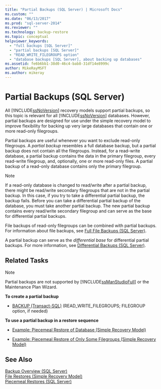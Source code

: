 ```yaml
---
title: "Partial Backups (SQL Server) | Microsoft Docs"
ms.custom: ""
ms.date: "06/13/2017"
ms.prod: "sql-server-2014"
ms.reviewer: ""
ms.technology: backup-restore
ms.topic: conceptual
helpviewer_keywords: 
  - "full backups [SQL Server]"
  - "partial backups [SQL Server]"
  - "READ_WRITE_FILEGROUPS option"
  - "database backups [SQL Server], about backing up databases"
ms.assetid: fe6b6bb1-38d0-46c4-bab8-31df14e8999c
author: MikeRayMSFT
ms.author: mikeray
---
```

# Partial Backups (SQL Server)
  All [!INCLUDE[ssNoVersion](../../includes/ssnoversion-md.md)] recovery models support partial backups, so this topic is relevant for all [!INCLUDE[ssNoVersion](../../includes/ssnoversion-md.md)] databases. However, partial backups are designed for use under the simple recovery model to improve flexibility for backing up very large databases that contain one or more read-only filegroups.  
  
 Partial backups are useful whenever you want to exclude read-only filegroups. A *partial backup* resembles a full database backup, but a partial backup does not contain all the filegroups. Instead, for a read-write database, a partial backup contains the data in the primary filegroup, every read-write filegroup, and, optionally, one or more read-only files. A partial backup of a read-only database contains only the primary filegroup.  
  
> [!NOTE]  
>  If a read-only database is changed to read/write after a partial backup, there might be read/write secondary filegroups that are not in the partial backup. In this case, if you try to take a differential partial backup, the backup fails. Before you can take a differential partial backup of the database, you must take another partial backup. The new partial backup contains every read/write secondary filegroup and can serve as the base for differential partial backups.  
  
 File backups of read-only filegroups can be combined with partial backups. For information about file backups, see [Full File Backups &#40;SQL Server&#41;](full-file-backups-sql-server.md).  
  
 A partial backup can serve as the *differential base* for differential partial backups. For more information, see [Differential Backups &#40;SQL Server&#41;](differential-backups-sql-server.md).  
  
##  <a name="RelatedTasks"></a> Related Tasks  
  
> [!NOTE]  
>  Partial backups are not supported by [!INCLUDE[ssManStudioFull](../../includes/ssmanstudiofull-md.md)] or the Maintenance Plan Wizard.  
  
 **To create a partial backup**  
  
-   [BACKUP &#40;Transact-SQL&#41;](/sql/t-sql/statements/backup-transact-sql) (READ_WRITE_FILEGROUPS; FILEGROUP option, if needed)  
  
 **To use a partial backup in a restore sequence**  
  
-   [Example: Piecemeal Restore of Database &#40;Simple Recovery Model&#41;](example-piecemeal-restore-of-database-simple-recovery-model.md)  
  
-   [Example: Piecemeal Restore of Only Some Filegroups &#40;Simple Recovery Model&#41;](example-piecemeal-restore-of-only-some-filegroups-simple-recovery-model.md)  
  
## See Also  
 [Backup Overview &#40;SQL Server&#41;](backup-overview-sql-server.md)   
 [File Restores &#40;Simple Recovery Model&#41;](file-restores-simple-recovery-model.md)   
 [Piecemeal Restores &#40;SQL Server&#41;](piecemeal-restores-sql-server.md)  
  
  
